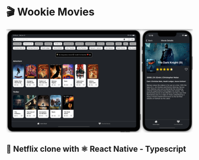 # 🎬 Wookie Movies

![Wookie Movies](./Designs/mockup.png)

## 🍿 Netflix clone with ⚛️ React Native - Typescript

